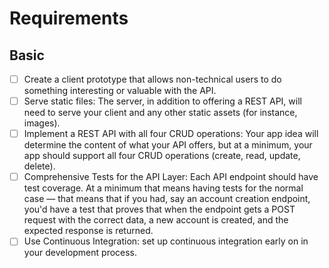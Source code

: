 # Requirements

## Basic
- [ ] Create a client prototype that allows non-technical users to do something interesting or valuable with the API.
- [ ] Serve static files: The server, in addition to offering a REST API, will need to serve your client and any other static assets (for instance, images).
- [ ] Implement a REST API with all four CRUD operations: Your app idea will determine the content of what your API offers, but at a minimum, your app should support all four CRUD operations (create, read, update, delete).
- [ ] Comprehensive Tests for the API Layer: Each API endpoint should have test coverage. At a minimum that means having tests for the normal case — that means that if you had, say an account creation endpoint, you'd have a test that proves that when the endpoint gets a POST request with the correct data, a new account is created, and the expected response is returned.
- [ ] Use Continuous Integration: set up continuous integration early on in your development process.